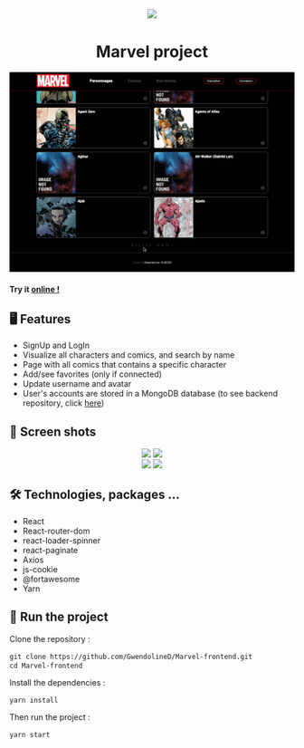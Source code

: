 <div align="center">
<img width="300" src="https://res.cloudinary.com/du3ko16j1/image/upload/v1648204897/Marvel/logoMarvel_gkg8lk.png">
</div>

<div align="center">
  <h1> Marvel project</h1>
</div>

<div align="center">
  <img src="./src/assets/marvel.gif" width="600">
</div>

#### Try it <a href="https://lucid-wing-f7265f.netlify.app/" target="_blank">online !</a>

## 🖥 Features

- SignUp and LogIn
- Visualize all characters and comics, and search by name
- Page with all comics that contains a specific character
- Add/see favorites (only if connected)
- Update username and avatar
- User's accounts are stored in a MongoDB database (to see backend repository, click <a href="https://github.com/GwendolineD/Marvel-backend" target="_blank">here</a>)

## 📸 Screen shots

<div align="center" >
<img width="450"  src="https://res.cloudinary.com/du3ko16j1/image/upload/v1648207297/Marvel/Capture_d_e%CC%81cran_2022-03-25_a%CC%80_12.05.18_Medium_c1pxvg.jpg">
  <img width="450"  src="https://res.cloudinary.com/du3ko16j1/image/upload/v1648207310/Marvel/Capture_d_e%CC%81cran_2022-03-25_a%CC%80_12.05.11_Large_wcbsfx.jpg">
  </div>
  
<div align="center">
  <img width="450"  src="https://res.cloudinary.com/du3ko16j1/image/upload/v1648207314/Marvel/Capture_d_e%CC%81cran_2022-03-25_a%CC%80_12.06.42_w6qrsr.png">
  <img width="450"  src="https://res.cloudinary.com/du3ko16j1/image/upload/v1648207323/Marvel/Capture_d_e%CC%81cran_2022-03-25_a%CC%80_12.06.32_z3bjnz.png">
</div>

## 🛠 Technologies, packages ...

- React
- React-router-dom
- react-loader-spinner
- react-paginate
- Axios
- js-cookie
- @fortawesome
- Yarn

## 👀 Run the project

Clone the repository :

```
git clone https://github.com/GwendolineD/Marvel-frontend.git
cd Marvel-frontend
```

Install the dependencies :

```
yarn install
```

Then run the project :

```
yarn start
```
